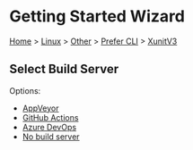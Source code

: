 <!--
GENERATED FILE - DO NOT EDIT
This file was generated by [MarkdownSnippets](https://github.com/SimonCropp/MarkdownSnippets).
Source File: /docs/mdsource/wiz/Linux_Other_Cli_XunitV3.source.md
To change this file edit the source file and then run MarkdownSnippets.
-->

# Getting Started Wizard

[Home](/docs/wiz/readme.md) > [Linux](Linux.md) > [Other](Linux_Other.md) > [Prefer CLI](Linux_Other_Cli.md) > [XunitV3](Linux_Other_Cli_XunitV3.md)

## Select Build Server

Options:
 * [AppVeyor](Linux_Other_Cli_XunitV3_AppVeyor.md)
 * [GitHub Actions](Linux_Other_Cli_XunitV3_GitHubActions.md)
 * [Azure DevOps](Linux_Other_Cli_XunitV3_AzureDevOps.md)
 * [No build server](Linux_Other_Cli_XunitV3_None.md)
